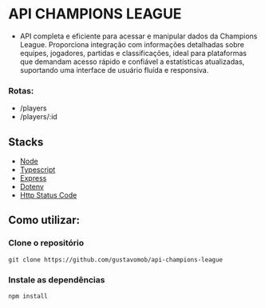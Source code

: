 # API CHAMPIONS LEAGUE
- API completa e eficiente para acessar e manipular dados da Champions League. Proporciona integração com informações detalhadas sobre equipes, jogadores, partidas e classificações, ideal para plataformas que demandam acesso rápido e confiável a estatísticas atualizadas, suportando uma interface de usuário fluída e responsiva.

### Rotas:
- /players
- /players/:id

## Stacks
- [Node](https://nodejs.org/docs/latest/api/)
- [Typescript](https://www.typescriptlang.org/docs/)
- [Express](https://www.npmjs.com/package/express)
- [Dotenv](https://www.npmjs.com/package/dotenv)
- [Http Status Code](https://www.npmjs.com/package/http-status-codes)

## Como utilizar:

### Clone o repositório
```
git clone https://github.com/gustavomob/api-champions-league
```
### Instale as dependências
```
npm install
```